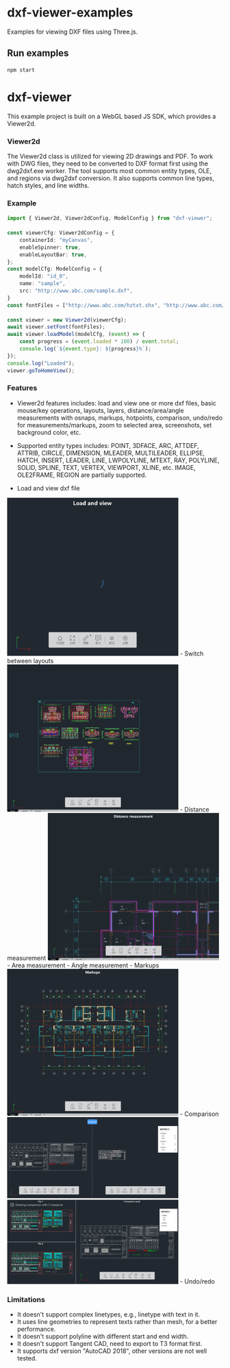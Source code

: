 # dxf-viewer-examples
Examples for viewing DXF files using Three.js.

## Run examples
```
npm start
```

# dxf-viewer
This example project is built on a WebGL based JS SDK, which provides a Viewer2d.

### Viewer2d
The Viewer2d class is utilized for viewing 2D drawings and PDF. To work with DWG files, they need to be converted to DXF format first using the dwg2dxf.exe worker. The tool supports most common entity types, OLE, and regions via dwg2dxf conversion. It also supports common line types, hatch styles, and line widths.

### Example
``` typescript
import { Viewer2d, Viewer2dConfig, ModelConfig } from "dxf-viewer";

const viewerCfg: Viewer2dConfig = {
    containerId: "myCanvas",
    enableSpinner: true,
    enableLayoutBar: true,
};
const modelCfg: ModelConfig = {
    modelId: "id_0",
    name: "sample",
    src: "http://www.abc.com/sample.dxf",
}
const fontFiles = ["http://www.abc.com/hztxt.shx", "http://www.abc.com/simplex.shx"];

const viewer = new Viewer2d(viewerCfg);
await viewer.setFont(fontFiles);
await viewer.loadModel(modelCfg, (event) => {
    const progress = (event.loaded * 100) / event.total;
    console.log(`${event.type}: ${progress}%`);
});
console.log("Loaded");
viewer.goToHomeView();
```

### Features
- Viewer2d features includes: load and view one or more dxf files, basic mouse/key operations, layouts, layers, distance/area/angle measurements with osnaps, markups, hotpoints, comparison, undo/redo for measurements/markups, zoom to selected area, screenshots, set background color, etc.
- Supported entity types includes: POINT, 3DFACE, ARC, ATTDEF, ATTRIB, CIRCLE, DIMENSION, MLEADER, MULTILEADER, ELLIPSE, HATCH, INSERT, LEADER, LINE, LWPOLYLINE, MTEXT, RAY, POLYLINE, SOLID, SPLINE, TEXT, VERTEX, VIEWPORT, XLINE, etc. IMAGE, OLE2FRAME, REGION are partially supported.

- Load and view dxf file
<img src="images/snapshots/load_and_view.gif" width="400">
- Switch between layouts
<img src="images/snapshots/layouts.gif" width="400">
- Distance measurement
<img src="images/snapshots/measure_dist.gif" width="400">
- Area measurement
- Angle measurement
- Markups
<img src="images/snapshots/markups.gif" width="400">
- Comparison
<img src="images/snapshots/dxf_compare_2_viewports.gif" width="400">
<img src="images/snapshots/dxf_compare.png" width="400">
- Undo/redo

### Limitations
- It doesn't support complex linetypes, e.g., linetype with text in it.
- It uses line geometries to represent texts rather than mesh, for a better performance.
- It doesn't support polyline with different start and end width.
- It doesn't support Tangent CAD, need to export to T3 format first.
- It supports dxf version "AutoCAD 2018", other versions are not well tested.

